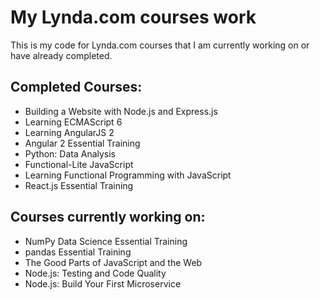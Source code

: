 # My Lynda.com courses work
This is my code for Lynda.com courses that I am currently working on or have already completed.

## Completed Courses:

 - Building a Website with Node.js and Express.js
 - Learning ECMAScript 6
 - Learning AngularJS 2
 - Angular 2 Essential Training
 - Python: Data Analysis
 - Functional-Lite JavaScript
 - Learning Functional Programming with JavaScript
 - React.js Essential Training


## Courses currently working on:

 - NumPy Data Science Essential Training
 - pandas Essential Training
 - The Good Parts of JavaScript and the Web
 - Node.js: Testing and Code Quality
 - Node.js: Build Your First Microservice